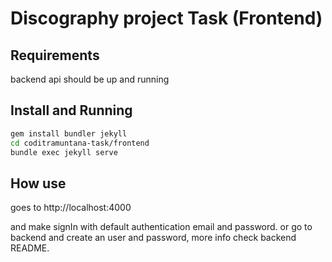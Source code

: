 # Discography project Task (Frontend)

## Requirements

backend api should be up and running

## Install and Running
```bash
gem install bundler jekyll
cd coditramuntana-task/frontend
bundle exec jekyll serve
```

## How use

goes to http://localhost:4000

and make signIn with default authentication email and password. or go to backend and create an user and password, more info check backend README.

